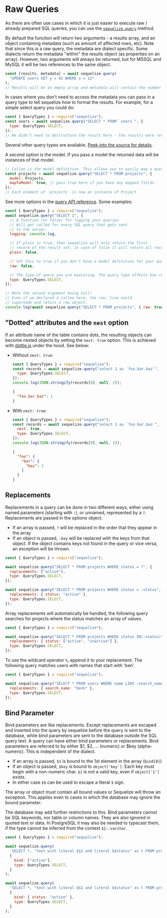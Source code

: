 # Raw Queries

As there are often use cases in which it is just easier to execute raw / already prepared SQL queries, you can use the [`sequelize.query`](../class/lib/sequelize.js~Sequelize.html#instance-method-query) method.

By default the function will return two arguments - a results array, and an object containing metadata (such as amount of affected rows, etc). Note that since this is a raw query, the metadata are dialect specific. Some dialects return the metadata "within" the results object (as properties on an array). However, two arguments will always be returned, but for MSSQL and MySQL it will be two references to the same object.

```js
const [results, metadata] = await sequelize.query(
  "UPDATE users SET y = 42 WHERE x = 12"
);
// Results will be an empty array and metadata will contain the number of affected rows.
```

In cases where you don't need to access the metadata you can pass in a query type to tell sequelize how to format the results. For example, for a simple select query you could do:

```js
const { QueryTypes } = require("sequelize");
const users = await sequelize.query("SELECT * FROM `users`", {
  type: QueryTypes.SELECT,
});
// We didn't need to destructure the result here - the results were returned directly
```

Several other query types are available. [Peek into the source for details](https://github.com/sequelize/sequelize/blob/main/src/query-types.ts).

A second option is the model. If you pass a model the returned data will be instances of that model.

```js
// Callee is the model definition. This allows you to easily map a query to a predefined model
const projects = await sequelize.query("SELECT * FROM projects", {
  model: Projects,
  mapToModel: true, // pass true here if you have any mapped fields
});
// Each element of `projects` is now an instance of Project
```

See more options in the [query API reference](../class/lib/sequelize.js~Sequelize.html#instance-method-query). Some examples:

```js
const { QueryTypes } = require("sequelize");
await sequelize.query("SELECT 1", {
  // A function (or false) for logging your queries
  // Will get called for every SQL query that gets sent
  // to the server.
  logging: console.log,

  // If plain is true, then sequelize will only return the first
  // record of the result set. In case of false it will return all records.
  plain: false,

  // Set this to true if you don't have a model definition for your query.
  raw: false,

  // The type of query you are executing. The query type affects how results are formatted before they are passed back.
  type: QueryTypes.SELECT,
});

// Note the second argument being null!
// Even if we declared a callee here, the raw: true would
// supersede and return a raw object.
console.log(await sequelize.query("SELECT * FROM projects", { raw: true }));
```

## "Dotted" attributes and the `nest` option

If an attribute name of the table contains dots, the resulting objects can become nested objects by setting the `nest: true` option. This is achieved with [dottie.js](https://github.com/mickhansen/dottie.js/) under the hood. See below:

- Without `nest: true`:

  ```js
  const { QueryTypes } = require("sequelize");
  const records = await sequelize.query("select 1 as `foo.bar.baz`", {
    type: QueryTypes.SELECT,
  });
  console.log(JSON.stringify(records[0], null, 2));
  ```

  ```json
  {
    "foo.bar.baz": 1
  }
  ```

- With `nest: true`:

  ```js
  const { QueryTypes } = require("sequelize");
  const records = await sequelize.query("select 1 as `foo.bar.baz`", {
    nest: true,
    type: QueryTypes.SELECT,
  });
  console.log(JSON.stringify(records[0], null, 2));
  ```

  ```json
  {
    "foo": {
      "bar": {
        "baz": 1
      }
    }
  }
  ```

## Replacements

Replacements in a query can be done in two different ways, either using named parameters (starting with `:`), or unnamed, represented by a `?`. Replacements are passed in the options object.

- If an array is passed, `?` will be replaced in the order that they appear in the array
- If an object is passed, `:key` will be replaced with the keys from that object. If the object contains keys not found in the query or vice versa, an exception will be thrown.

```js
const { QueryTypes } = require("sequelize");

await sequelize.query("SELECT * FROM projects WHERE status = ?", {
  replacements: ["active"],
  type: QueryTypes.SELECT,
});

await sequelize.query("SELECT * FROM projects WHERE status = :status", {
  replacements: { status: "active" },
  type: QueryTypes.SELECT,
});
```

Array replacements will automatically be handled, the following query searches for projects where the status matches an array of values.

```js
const { QueryTypes } = require("sequelize");

await sequelize.query("SELECT * FROM projects WHERE status IN(:status)", {
  replacements: { status: ["active", "inactive"] },
  type: QueryTypes.SELECT,
});
```

To use the wildcard operator `%`, append it to your replacement. The following query matches users with names that start with 'ben'.

```js
const { QueryTypes } = require("sequelize");

await sequelize.query("SELECT * FROM users WHERE name LIKE :search_name", {
  replacements: { search_name: "ben%" },
  type: QueryTypes.SELECT,
});
```

## Bind Parameter

Bind parameters are like replacements. Except replacements are escaped and inserted into the query by sequelize before the query is sent to the database, while bind parameters are sent to the database outside the SQL query text. A query can have either bind parameters or replacements. Bind parameters are referred to by either $1, $2, ... (numeric) or $key (alpha-numeric). This is independent of the dialect.

- If an array is passed, `$1` is bound to the 1st element in the array (`bind[0]`)
- If an object is passed, `$key` is bound to `object['key']`. Each key must begin with a non-numeric char. `$1` is not a valid key, even if `object['1']` exists.
- In either case `$$` can be used to escape a literal `$` sign.

The array or object must contain all bound values or Sequelize will throw an exception. This applies even to cases in which the database may ignore the bound parameter.

The database may add further restrictions to this. Bind parameters cannot be SQL keywords, nor table or column names. They are also ignored in quoted text or data. In PostgreSQL it may also be needed to typecast them, if the type cannot be inferred from the context `$1::varchar`.

```js
const { QueryTypes } = require("sequelize");

await sequelize.query(
  'SELECT *, "text with literal $$1 and literal $$status" as t FROM projects WHERE status = $1',
  {
    bind: ["active"],
    type: QueryTypes.SELECT,
  }
);

await sequelize.query(
  'SELECT *, "text with literal $$1 and literal $$status" as t FROM projects WHERE status = $status',
  {
    bind: { status: "active" },
    type: QueryTypes.SELECT,
  }
);
```
